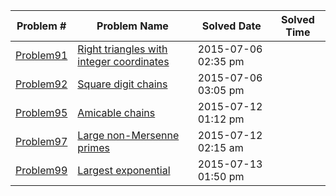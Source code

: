 |   Problem #   | Problem Name  |  Solved Date  |  Solved Time  |
| ------------- | ------------- | ------------- | ------------- |
|   [Problem91](https://github.com/tiger1993118/ProjectEuler/blob/master/ProjectEuler/src/Problem91to100/Problem91.java)   | [Right triangles with integer coordinates](https://projecteuler.net/problem=91)  |2015-07-06 02:35 pm||
|   [Problem92](https://github.com/tiger1993118/ProjectEuler/blob/master/ProjectEuler/src/Problem91to100/Problem92.java)   | [Square digit chains](https://projecteuler.net/problem=92)  |2015-07-06 03:05 pm||
|   [Problem95](https://github.com/tiger1993118/ProjectEuler/blob/master/ProjectEuler/src/Problem91to100/Problem95.java)   | [Amicable chains](https://projecteuler.net/problem=95)  |2015-07-12 01:12 pm||
|   [Problem97](https://github.com/tiger1993118/ProjectEuler/blob/master/ProjectEuler/src/Problem91to100/Problem97.java)   | [Large non-Mersenne primes](https://projecteuler.net/problem=97)  |2015-07-12 02:15 am||
|   [Problem99](https://github.com/tiger1993118/ProjectEuler/blob/master/ProjectEuler/src/Problem91to100/Problem99.java)   | [Largest exponential](https://projecteuler.net/problem=99)  |2015-07-13 01:50 pm||
